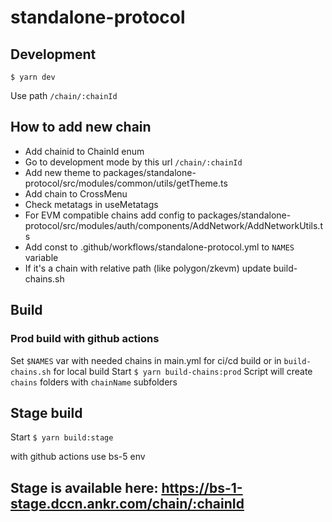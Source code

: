 # standalone-protocol

## Development
`$ yarn dev`

Use path `/chain/:chainId`

## How to add new chain
- Add chainid to ChainId enum
- Go to development mode by this url `/chain/:chainId`
- Add new theme to packages/standalone-protocol/src/modules/common/utils/getTheme.ts
- Add chain to CrossMenu
- Check metatags in useMetatags
- For EVM compatible chains add config to packages/standalone-protocol/src/modules/auth/components/AddNetwork/AddNetworkUtils.ts
- Add const to .github/workflows/standalone-protocol.yml to `NAMES` variable
- If it's a chain with relative path (like polygon/zkevm) update build-chains.sh


## Build
### Prod build with github actions
Set `$NAMES` var with needed chains in main.yml for ci/cd build or in `build-chains.sh` for local build
Start `$ yarn build-chains:prod`
Script will create `chains` folders with `chainName` subfolders


## Stage build
Start `$ yarn build:stage`

with github actions use bs-5 env

## Stage is available here: https://bs-1-stage.dccn.ankr.com/chain/:chainId
